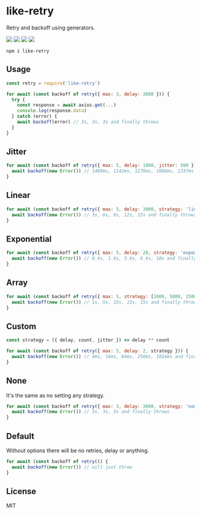 # like-retry

Retry and backoff using generators.

![](https://img.shields.io/npm/v/like-retry.svg) ![](https://img.shields.io/npm/dt/like-retry.svg) ![](https://img.shields.io/badge/tested_with-tape-e683ff.svg) ![](https://img.shields.io/github/license/LuKks/like-retry.svg)

```
npm i like-retry
```

## Usage
```javascript
const retry = require('like-retry')

for await (const backoff of retry({ max: 3, delay: 3000 })) {
  try {
    const response = await axios.get(...)
    console.log(response.data)
  } catch (error) {
    await backoff(error) // 3s, 3s, 3s and finally throws
  }
}
```

## Jitter
```javascript
for await (const backoff of retry({ max: 5, delay: 1000, jitter: 500 })) {
  await backoff(new Error()) // 1489ms, 1142ms, 1276ms, 1088ms, 1337ms and finally throws
}
```

## Linear
```javascript
for await (const backoff of retry({ max: 5, delay: 3000, strategy: 'linear' })) {
  await backoff(new Error()) // 3s, 6s, 9s, 12s, 15s and finally throws
}
```

## Exponential
```javascript
for await (const backoff of retry({ max: 5, delay: 20, strategy: 'exponential' })) {
  await backoff(new Error()) // 0.4s, 1.6s, 3.6s, 6.4s, 10s and finally throws
}
```

## Array
```javascript
for await (const backoff of retry({ max: 5, strategy: [1000, 5000, 15000] })) {
  await backoff(new Error()) // 1s, 5s, 15s, 15s, 15s and finally throws
}
```

## Custom
```javascript
const strategy = ({ delay, count, jitter }) => delay ** count

for await (const backoff of retry({ max: 5, delay: 2, strategy })) {
  await backoff(new Error()) // 4ms, 16ms, 64ms, 256ms, 1024ms and finally throws
}
```

## None
It's the same as no setting any strategy.

```javascript
for await (const backoff of retry({ max: 3, delay: 3000, strategy: 'none' })) {
  await backoff(new Error()) // 3s, 3s, 3s and finally throws
}
```

## Default
Without options there will be no retries, delay or anything.

```javascript
for await (const backoff of retry()) {
  await backoff(new Error()) // will just throw
}
```

## License
MIT
